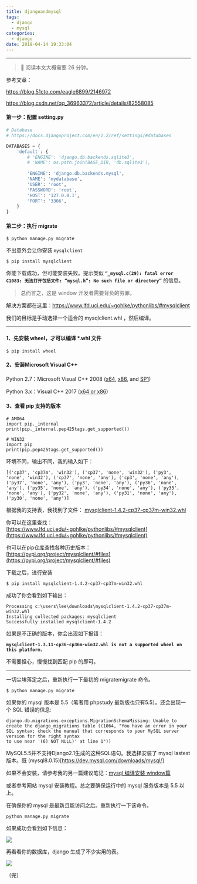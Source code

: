 ```yaml
---
title: djangoandmysql
tags:
  - django
  - mysql
categories:
  - django
date: 2019-04-14 19:33:04
---
```


<hr>

> 📖 阅读本文大概需要 26 分钟。

参考文章：

https://blog.51cto.com/eagle6899/2146972

https://blog.csdn.net/qq_36963372/article/details/82558085

#### 第一步：配置 setting.py

```python
# Database
# https://docs.djangoproject.com/en/2.2/ref/settings/#databases

DATABASES = {
    'default': {
        # 'ENGINE': 'django.db.backends.sqlite3',
        # 'NAME': os.path.join(BASE_DIR, 'db.sqlite3'),
        
        'ENGINE': 'django.db.backends.mysql',
        'NAME': 'mydatabase',
        'USER': 'root',
        'PASSWORD': 'root',
        'HOST': '127.0.0.1',
        'PORT': '3306',
    }
}
```

#### 第二步：执行 migrate 

```
$ python manage.py migrate
```

不出意外会让你安装 `mysqlclient`

```
$ pip install mysqlclient
```

你能下载成功，但可能安装失败。提示类似 **`“_mysql.c(29): fatal error C1083: 无法打开包括文件: “mysql.h”: No such file
or directory”`**  的信息。

> 总而言之，这是 window 开发者需要背负的穷罪。

解决方案都在这里：https://www.lfd.uci.edu/~gohlke/pythonlibs/#mysqlclient

我们的目标是手动选择一个适合的 mysqlclient.whl ，然后编译。

---

#### 1、先安装 wheel，才可以编译 *.whl 文件

```
$ pip install wheel
```

#### 2、安装Microsoft Visual C++

Python 2.7：Microsoft Visual C++ 2008 ([x64](https://www.microsoft.com/en-us/download/details.aspx?id=15336), [x86](https://www.microsoft.com/en-us/download/details.aspx?id=29), and [SP1](https://www.microsoft.com/en-us/download/details.aspx?id=26368)) 

Python 3.x：Visual C++ 2017 ([x64 or x86](https://support.microsoft.com/en-us/help/2977003/the-latest-supported-visual-c-downloads)) 

#### 3、查看 pip 支持的版本

```
# AMD64
import pip._internal
print(pip._internal.pep425tags.get_supported())

# WIN32
import pip
print(pip.pep425tags.get_supported())
```

环境不同，输出不同，我的输入如下：

```
[('cp37', 'cp37m', 'win32'), ('cp37', 'none', 'win32'), ('py3', 'none', 'win32'), ('cp37', 'none', 'any'), ('cp3', 'none', 'any'), ('py37', 'none', 'any'), ('py3', 'none', 'any'), ('py36', 'none', 'any'), ('py35', 'none', 'any'), ('py34', 'none', 'any'), ('py33', 'none', 'any'), ('py32', 'none', 'any'), ('py31', 'none', 'any'), ('py30', 'none', 'any')]
```

根据我的支持表，我找到了文件： [mysqlclient-1.4.2-cp37-cp37m-win32.whl](https://download.lfd.uci.edu/pythonlibs/u2hcgva4/mysqlclient-1.4.2-cp37-cp37m-win32.whl)

你可以在这里查找：[https://www.lfd.uci.edu/~gohlke/pythonlibs/#mysqlclient](https://www.lfd.uci.edu/~gohlke/pythonlibs/#mysqlclient)

也可以在pip仓库查找各种历史版本：[https://pypi.org/project/mysqlclient/#files](https://pypi.org/project/mysqlclient/#files)

下载之后，进行安装

```
$ pip install mysqlclient-1.4.2-cp37-cp37m-win32.whl
```

成功了你会看到如下输出：
```
Processing c:\users\lee\downloads\mysqlclient-1.4.2-cp37-cp37m-win32.whl
Installing collected packages: mysqlclient
Successfully installed mysqlclient-1.4.2
```

如果是不正确的版本，你会出现如下报错：

**`mysqlclient-1.3.11-cp36-cp36m-win32.whl is not a supported wheel on this platform.`**

不需要担心，慢慢找到匹配 pip 的即可。

---

一切尘埃落定之后，重新执行一下最初的 migratemigrate 命令。

```
$ python manage.py migrate
```

如果你的 mysql 版本是 5.5（笔者用 phpstudy 最新版也只有5.5）。还会出现一个 SQL 错误的信息:

```
django.db.migrations.exceptions.MigrationSchemaMissing: Unable to create the django_migrations table ((1064, "You have an error in your SQL syntax; check the manual that corresponds to your MySQL server version for the right syntax
to use near '(6) NOT NULL)' at line 1"))
```

MySQL5.5并不支持Django2.1生成的这种SQL语句。我选择安装了 mysql lastest 版本。既 (mysql8.0.15)[https://dev.mysql.com/downloads/mysql/]

如果不会安装，请参考我的另一篇建议笔记：[mysql 编译安装 window篇](https://www.cnblogs.com/CyLee/p/7421949.html)

或者参考网站 mysql 安装教程。总之要确保运行中的 mysql 服务版本是 5.5 以上。

在确保你的 mysql 是最新且能访问之后。重新执行一下该命令。

```
python manage.py migrate
```

如果成功会看到如下信息：

![](http://wx4.sinaimg.cn/large/006ar8zgly1g22e0ocrewj30k00clmzu.jpg)

再看看你的数据库，django 生成了不少实用的表。

![](http://wx2.sinaimg.cn/large/006ar8zgly1g22e019t2kj30n607ndhp.jpg)

（完）